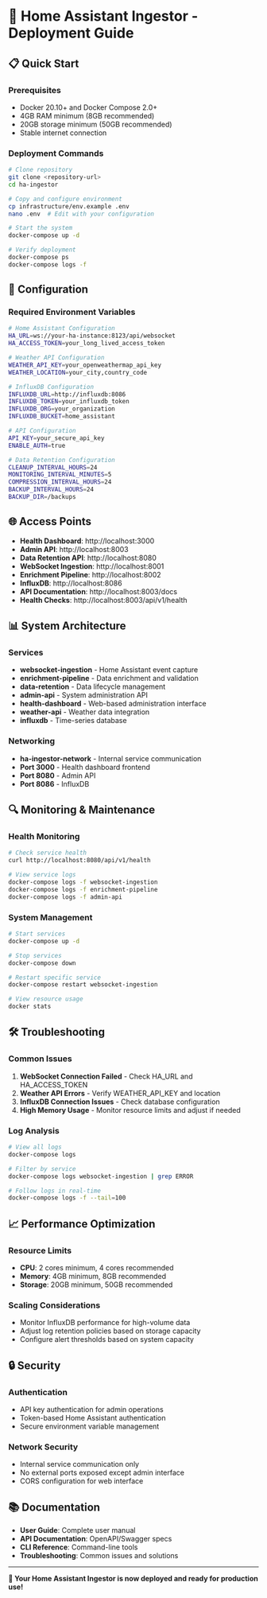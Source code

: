 # 🚀 Home Assistant Ingestor - Deployment Guide

## 📋 **Quick Start**

### **Prerequisites**
- Docker 20.10+ and Docker Compose 2.0+
- 4GB RAM minimum (8GB recommended)
- 20GB storage minimum (50GB recommended)
- Stable internet connection

### **Deployment Commands**
```bash
# Clone repository
git clone <repository-url>
cd ha-ingestor

# Copy and configure environment
cp infrastructure/env.example .env
nano .env  # Edit with your configuration

# Start the system
docker-compose up -d

# Verify deployment
docker-compose ps
docker-compose logs -f
```

## 🔧 **Configuration**

### **Required Environment Variables**
```bash
# Home Assistant Configuration
HA_URL=ws://your-ha-instance:8123/api/websocket
HA_ACCESS_TOKEN=your_long_lived_access_token

# Weather API Configuration
WEATHER_API_KEY=your_openweathermap_api_key
WEATHER_LOCATION=your_city,country_code

# InfluxDB Configuration
INFLUXDB_URL=http://influxdb:8086
INFLUXDB_TOKEN=your_influxdb_token
INFLUXDB_ORG=your_organization
INFLUXDB_BUCKET=home_assistant

# API Configuration
API_KEY=your_secure_api_key
ENABLE_AUTH=true

# Data Retention Configuration
CLEANUP_INTERVAL_HOURS=24
MONITORING_INTERVAL_MINUTES=5
COMPRESSION_INTERVAL_HOURS=24
BACKUP_INTERVAL_HOURS=24
BACKUP_DIR=/backups
```

## 🌐 **Access Points**

- **Health Dashboard**: http://localhost:3000
- **Admin API**: http://localhost:8003
- **Data Retention API**: http://localhost:8080
- **WebSocket Ingestion**: http://localhost:8001
- **Enrichment Pipeline**: http://localhost:8002
- **InfluxDB**: http://localhost:8086
- **API Documentation**: http://localhost:8003/docs
- **Health Checks**: http://localhost:8003/api/v1/health

## 📊 **System Architecture**

### **Services**
- **websocket-ingestion** - Home Assistant event capture
- **enrichment-pipeline** - Data enrichment and validation
- **data-retention** - Data lifecycle management
- **admin-api** - System administration API
- **health-dashboard** - Web-based administration interface
- **weather-api** - Weather data integration
- **influxdb** - Time-series database

### **Networking**
- **ha-ingestor-network** - Internal service communication
- **Port 3000** - Health dashboard frontend
- **Port 8080** - Admin API
- **Port 8086** - InfluxDB

## 🔍 **Monitoring & Maintenance**

### **Health Monitoring**
```bash
# Check service health
curl http://localhost:8080/api/v1/health

# View service logs
docker-compose logs -f websocket-ingestion
docker-compose logs -f enrichment-pipeline
docker-compose logs -f admin-api
```

### **System Management**
```bash
# Start services
docker-compose up -d

# Stop services
docker-compose down

# Restart specific service
docker-compose restart websocket-ingestion

# View resource usage
docker stats
```

## 🛠️ **Troubleshooting**

### **Common Issues**
1. **WebSocket Connection Failed** - Check HA_URL and HA_ACCESS_TOKEN
2. **Weather API Errors** - Verify WEATHER_API_KEY and location
3. **InfluxDB Connection Issues** - Check database configuration
4. **High Memory Usage** - Monitor resource limits and adjust if needed

### **Log Analysis**
```bash
# View all logs
docker-compose logs

# Filter by service
docker-compose logs websocket-ingestion | grep ERROR

# Follow logs in real-time
docker-compose logs -f --tail=100
```

## 📈 **Performance Optimization**

### **Resource Limits**
- **CPU**: 2 cores minimum, 4 cores recommended
- **Memory**: 4GB minimum, 8GB recommended
- **Storage**: 20GB minimum, 50GB recommended

### **Scaling Considerations**
- Monitor InfluxDB performance for high-volume data
- Adjust log retention policies based on storage capacity
- Configure alert thresholds based on system capacity

## 🔒 **Security**

### **Authentication**
- API key authentication for admin operations
- Token-based Home Assistant authentication
- Secure environment variable management

### **Network Security**
- Internal service communication only
- No external ports exposed except admin interface
- CORS configuration for web interface

## 📚 **Documentation**

- **User Guide**: Complete user manual
- **API Documentation**: OpenAPI/Swagger specs
- **CLI Reference**: Command-line tools
- **Troubleshooting**: Common issues and solutions

---

**🎉 Your Home Assistant Ingestor is now deployed and ready for production use!**
